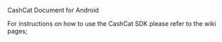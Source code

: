 CashCat Document for Android

For instructions on how to use the CashCat SDK please refer to the wiki pages;
